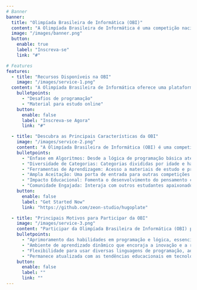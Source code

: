 ```yaml
---
# Banner
banner:
  title: "Olimpíada Brasileira de Informática (OBI)"
  content: "A Olimpíada Brasileira de Informática é uma competição nacional que desafia estudantes de todo o país a explorarem seus conhecimentos em programação e resolução de problemas. Participe e descubra oportunidades para aprimorar suas habilidades e competir em um nível nacional."
  image: "/images/banner.png"
  button:
    enable: true
    label: "Inscreva-se"
    link: "#"

# Features
features:
  - title: "Recursos Disponíveis na OBI"
    image: "/images/service-1.png"
  content: "A Olimpíada Brasileira de Informática oferece uma plataforma rica em recursos educacionais e desafios que ajudam a aprimorar as habilidades em programação e lógica dos estudantes."
    bulletpoints:
      - "Desafios de programação"
      - "Material para estudo online"
    button:
      enable: false
      label: "Inscreva-se Agora"
      link: "#"

  - title: "Descubra as Principais Características da OBI"
    image: "/images/service-2.png"
    content: "A Olimpíada Brasileira de Informática (OBI) é uma competição de programação essencial para estudantes que buscam desafiar e aprimorar suas habilidades computacionais. Conheça alguns dos principais aspectos e benefícios para os participantes:"
    bulletpoints:
      - "Enfase em Algoritmos: Desde a lógica de programação básica até algoritmos complexos."
      - "Diversidade de Categorias: Categorias divididas por idade e habilidade, garantindo um campo de jogo nivelado."
      - "Ferramentas de Aprendizagem: Acesso a materiais de estudo e problemas de anos anteriores."
      - "Ampla Aceitação: Uma porta de entrada para outras competições nacionais e internacionais de informática."
      - "Impacto Educacional: Fomenta o desenvolvimento do pensamento crítico e habilidades de resolução de problemas."
      - "Comunidade Engajada: Interaja com outros estudantes apaixonados por computação em todo o Brasil."
    button:
      enable: false
      label: "Get Started Now"
      link: "https://github.com/zeon-studio/hugoplate"

  - title: "Principais Motivos para Participar da OBI"
    image: "/images/service-3.png"
    content: "Participar da Olimpíada Brasileira de Informática (OBI) pode ser uma experiência transformadora para estudantes interessados em computação. Aqui estão os principais motivos para se envolver:"
    bulletpoints:
      - "Aprimoramento das habilidades em programação e lógica, essenciais para o futuro acadêmico e profissional."
      - "Ambiente de aprendizado dinâmico que encoraja a inovação e a resolução criativa de problemas."
      - "Flexibilidade para usar diversas linguagens de programação, adaptando-se a diferentes níveis de habilidade."
      - "Permanece atualizada com as tendências educacionais em tecnologia, preparando os participantes para desafios globais."
    button:
      enable: false
      label: ""
      link: ""
---
```

